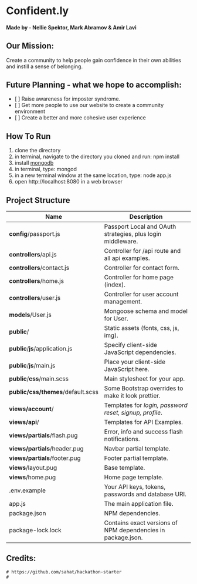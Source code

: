 # Confident.ly
#### __Made by -__ Nellie Spektor, Mark Abramov & Amir Lavi

## __Our Mission:__
Create a community to help people gain confidence in their own abilities and instill a sense of belonging.

## __Future Planning__ - what we hope to accomplish:

-    [ ] Raise awareness for imposter syndrome.
-    [ ] Get more people to use our website to create a community environment
-    [ ] Create a better and more cohesive user experience

## How To Run
1. clone the directory 
2. in terminal, navigate to the directory you cloned and run: npm install
3. install [mongodb](https://docs.mongodb.com/getting-started/shell/installation/)
4. in terminal, type: mongod
5. in a new terminal window at the same location, type: node app.js
6. open http://localhost:8080 in a web browser

## Project Structure

| Name                               | Description                                                  |
| ---------------------------------- | ------------------------------------------------------------ |
| **config**/passport.js             | Passport Local and OAuth strategies, plus login middleware.  |
| **controllers**/api.js             | Controller for /api route and all api examples.              |
| **controllers**/contact.js         | Controller for contact form.                                 |
| **controllers**/home.js            | Controller for home page (index).                            |
| **controllers**/user.js            | Controller for user account management.                      |
| **models**/User.js                 | Mongoose schema and model for User.                          |
| **public**/                        | Static assets (fonts, css, js, img).                         |
| **public**/**js**/application.js   | Specify client-side JavaScript dependencies.                 |
| **public**/**js**/main.js          | Place your client-side JavaScript here.                      |
| **public**/**css**/main.scss       | Main stylesheet for your app.                                |
| **public/css/themes**/default.scss | Some Bootstrap overrides to make it look prettier.           |
| **views/account**/                 | Templates for *login, password reset, signup, profile*.      |
| **views/api**/                     | Templates for API Examples.                                  |
| **views/partials**/flash.pug       | Error, info and success flash notifications.                 |
| **views/partials**/header.pug      | Navbar partial template.                                     |
| **views/partials**/footer.pug      | Footer partial template.                                     |
| **views**/layout.pug               | Base template.                                               |
| **views**/home.pug                 | Home page template.                                          |
| .env.example                       | Your API keys, tokens, passwords and database URI.           |
| app.js                             | The main application file.                                   |
| package.json                       | NPM dependencies.                                            |
| package-lock.lock                          | Contains exact versions of NPM dependencies in package.json. |

## Credits:
    # https://github.com/sahat/hackathon-starter
    #
